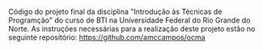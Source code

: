 Código do projeto final da disciplina "Introdução às Técnicas de Programção" do curso de BTI na Universidade Federal do Rio Grande do Norte. As instruções necessárias para a realização deste projeto estão no seguinte repositório: https://github.com/amccampos/ocma